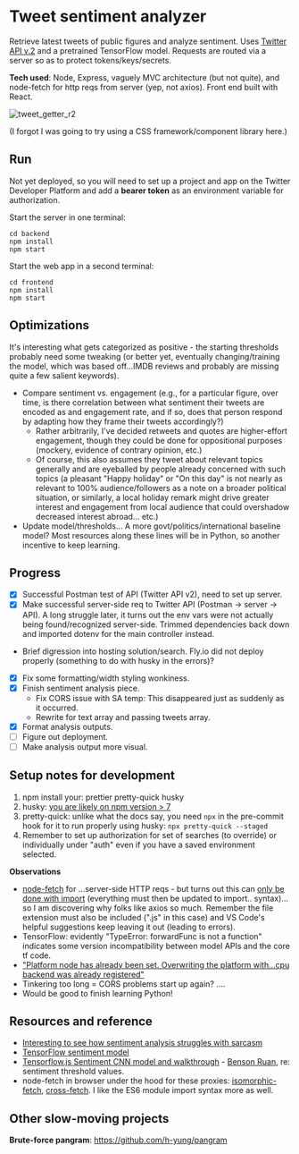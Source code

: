 # Tweet sentiment analyzer

Retrieve latest tweets of public figures and analyze sentiment. Uses [Twitter API v.2](https://developer.twitter.com/en/docs/twitter-api) and a pretrained TensorFlow model. Requests are routed via a server so as to protect tokens/keys/secrets. 

**Tech used**: Node, Express, vaguely MVC architecture (but not quite), and node-fetch for http reqs from server (yep, not axios). Front end built with React.

![tweet_getter_r2](https://user-images.githubusercontent.com/102257735/193385866-40aface9-0d46-4344-b2ad-ad373de5065f.png)

(I forgot I was going to try using a CSS framework/component library here.)


## Run

Not yet deployed, so you will need to set up a project and app on the Twitter Developer Platform and add a **bearer token** as an environment variable for authorization.

Start the server in one terminal:

```
cd backend
npm install
npm start
```

Start the web app in a second terminal:

```
cd frontend
npm install
npm start
```

## Optimizations
It's interesting what gets categorized as positive - the starting thresholds probably need some tweaking (or better yet, eventually changing/training the model, which was based off...IMDB reviews and probably are missing quite a few salient keywords).
- Compare sentiment vs. engagement (e.g., for a particular figure, over time, is there correlation between what sentiment their tweets are encoded as and engagement rate, and if so, does that person respond by adapting how they frame their tweets accordingly?)
   - Rather arbitrarily, I've decided retweets and quotes are higher-effort engagement, though they could be done for oppositional purposes (mockery, evidence of contrary opinion, etc.)
   - Of course, this also assumes they tweet about relevant topics generally and are eyeballed by people already concerned with such topics (a pleasant "Happy holiday" or "On this day" is not nearly as relevant to 100% audience/followers as a note on a broader political situation, or similarly, a local holiday remark might drive greater interest and engagement from local audience that could overshadow decreased interest abroad... etc.)
- Update model/thresholds... A more govt/politics/international baseline model? Most resources along these lines will be in Python, so another incentive to keep learning.

## Progress

- [x] Successful Postman test of API (Twitter API v2), need to set up server.
- [x] Make successful server-side req to Twitter API (Postman -> server -> API). A long struggle later, it turns out the env vars were not actually being found/recognized server-side. Trimmed dependencies back down and imported dotenv for the main controller instead.
- Brief digression into hosting solution/search. Fly.io did not deploy properly (something to do with husky in the errors)?
- [x] Fix some formatting/width styling wonkiness.
- [x] Finish sentiment analysis piece.
  - Fix CORS issue with SA temp: This disappeared just as suddenly as it occurred.
  - Rewrite for text array and passing tweets array.
- [x] Format analysis outputs.
- [ ] Figure out deployment.
- [ ] Make analysis output more visual.

## Setup notes for development

1. npm install your: prettier pretty-quick husky
2. husky: [you are likely on npm version > 7](https://dev.to/maithanhdanh/configuration-for-husky-pre-commit-1fo5)
3. pretty-quick: unlike what the docs say, you need `npx` in the pre-commit hook for it to run properly using husky: `npx pretty-quick --staged`
4. Remember to set up authorization for set of searches (to override) or individually under "auth" even if you have a saved environment selected.

**Observations**
- [node-fetch](https://github.com/node-fetch/node-fetch/tree/2.x#readme) for ...server-side HTTP reqs - but turns out this can [only be done with import](https://stackoverflow.com/questions/69081410/error-err-require-esm-require-of-es-module-not-supported) (everything must then be updated to import.. syntax)... so I am discovering why folks like axios so much. Remember the file extension must also be included (".js" in this case) and VS Code's helpful suggestions keep leaving it out (leading to errors).
- TensorFlow: evidently "TypeError: forwardFunc is not a function" indicates some version incompatibility between model APIs and the core tf code.
- ["Platform node has already been set. Overwriting the platform with…cpu backend was already registered"](https://discuss.tensorflow.org/t/platform-node-has-already-been-set-overwriting-the-platform-with-cpu-backend-was-already-registered/4978)
- Tinkering too long = CORS problems start up again? ....
- Would be good to finish learning Python!

## Resources and reference

- [Interesting to see how sentiment analysis struggles with sarcasm](https://www.csc2.ncsu.edu/faculty/healey/tweet_viz/)
- [TensorFlow sentiment model](https://github.com/tensorflow/tfjs-examples/tree/master/sentiment)
- [Tensorflow.js Sentiment CNN model and walkthrough](https://towardsdatascience.com/twitter-sentiment-analysis-with-node-js-ae1ed8dd8fa7) - [Benson Ruan](https://github.com/bensonruan/), re: sentiment threshold values.
- node-fetch in browser under the hood for these proxies: [isomorphic-fetch](https://www.npmjs.com/package/isomorphic-fetch), [cross-fetch](https://github.com/lquixada/cross-fetch#why-not-isomorphic-fetch). I like the ES6 module import syntax more as well.

## Other slow-moving projects
**Brute-force pangram**: https://github.com/h-yung/pangram
